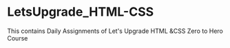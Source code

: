 # LetsUpgrade_HTML-CSS
This contains Daily Assignments of Let's Upgrade HTML &amp;CSS Zero to Hero Course
